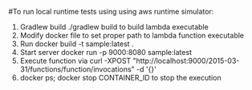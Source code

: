 #To run local runtime tests using using aws runtime simulator:
1. Gradlew build ./gradlew build to build lambda executable
2. Modify docker file to set proper path to lambda function executable
3. Run docker build -t sample:latest . 
4. Start server docker run -p 9000:8080 sample:latest
5. Execute function via curl -XPOST "http://localhost:9000/2015-03-31/functions/function/invocations" -d '{}'
6. docker ps; docker stop CONTAINER_ID to stop the execution